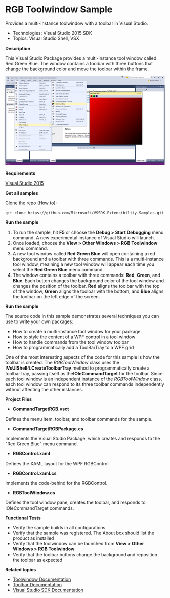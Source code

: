 
# RGB Toolwindow Sample
Provides a multi-instance toolwindow with a toolbar in Visual Studio.

* Technologies: Visual Studio 2015 SDK
* Topics: Visual Studio Shell, VSX

**Description**

This Visual Studio Package provides a multi-instance tool window called Red
Green Blue. The window contains a toolbar with three buttons that change the
background color and move the toolbar within the frame.

![image](C%23/Example.CommandTargetRGB.png)

**Requirements**

[ Visual Studio 2015 ](https://www.visualstudio.com/products/visual-studio-community-vs?wt.mc_id=o~display~github~vssdk)



**Get all samples**

Clone the repo ([How to](https://git-scm.com/book/en/v2/Git-Basics-Getting-a-Git-Repository#Cloning-an-Existing-Repository)):

`git clone https://github.com/Microsoft/VSSDK-Extensibility-Samples.git`

**Run the sample**

  1. To run the sample, hit **F5** or choose the **Debug &gt; Start Debugging** menu command. A new experimental instance of Visual Studio will launch. 
  2. Once loaded, choose the **View &gt; Other Windows &gt; RGB Toolwindow** menu command. 
  3. A new tool window called **Red Green Blue** will open containing a red background and a toolbar with three commands. This is a multi-instance tool window, meaining a new tool window will appear each time you select the **Red Green Blue** menu command. 
  4. The window contains a toolbar with three commands: **Red**, **Green**, and **Blue**. Each button changes the background color of the tool window and changes the position of the toolbar. **Red** aligns the toolbar with the top of the window, **Green** aligns the toolbar with the bottom, and **Blue** aligns the toolbar on the left edge of the screen. 



**Run the sample**

The source code in this sample demonstrates several techniques you can use to
write your own packages:

  * How to create a multi-instance tool window for your package 
  * How to style the content of a WPF control in a tool window 
  * How to handle commands from the tool window toolbar 
  * How to programmatically add a ToolBarTray to a WPF grid 



One of the most interesting aspects of the code for this sample is how the
toolbar is created. The _RGBToolWindow_ class uses the 
**IVsUIShell4.CreateToolbarTray** method to programmatically create a toolbar
tray, passing itself as the**IOleCommandTarget** for the toolbar. Since each
tool window is an independent instance of the _RGBToolWindow_ class, each tool
window can respond to its three toolbar commands independently without
affecting the other instances.



**Project Files**

* **CommandTargetRGB.vsct**

Defines the menu item, toolbar, and toolbar commands for the sample.

* **CommandTargetRGBPackage.cs**

Implements the Visual Studio Package, which creates and responds to the "Red
Green Blue" menu command.

* **RGBControl.xaml**

Defines the XAML layout for the WPF RGBControl.

* **RGBControl.xaml.cs**

Implements the code-behind for the RGBControl.

* **RGBToolWindow.cs**

Defines the tool window pane, creates the toolbar, and responds to
IOleCommandTarget commands.



**Functional Tests**

  * Verify the sample builds in all configurations
  * Verify that the sample was registered. The About box should list the product as installed
  * Verify that the toolwindow can be launched from **View &gt; Other Windows &gt; RGB Toolwindow**
  * Verify that the toolbar buttons change the background and reposition the toolbar as expected 



**Related topics**

  * [ Toolwindow Documentation ](https://msdn.microsoft.com/en-us/library/bb165390(v=vs.140).aspx)
  * [ Toolbar Documentation ](https://msdn.microsoft.com/en-us/library/dn949248(v=vs.140).aspx)
  * [ Visual Studio SDK Documentation ](https://msdn.microsoft.com/en-us/library/bb166441(v=vs.140).aspx)



